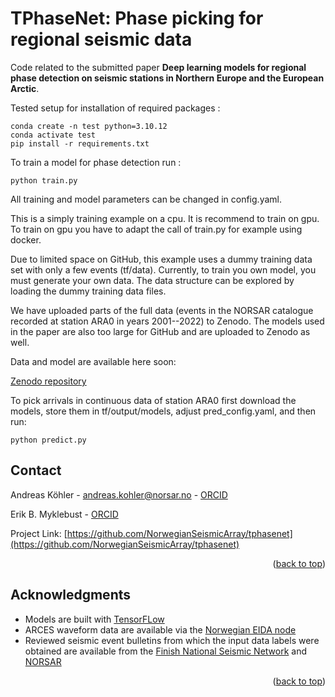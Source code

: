 <a name="readme-top"></a>

# TPhaseNet: Phase picking for regional seismic data

Code related to the submitted paper **Deep learning models for regional phase detection on seismic stations in Northern Europe and the European Arctic**.

Tested setup for installation of required packages  :

```
conda create -n test python=3.10.12
conda activate test
pip install -r requirements.txt
```

To train a model for phase detection run :

```
python train.py
```

All training and model parameters can be changed in config.yaml.

This is a simply training example on a cpu. It is recommend to train on gpu.
To train on gpu you have to adapt the call of train.py for example using docker.

Due to limited space on GitHub, this example uses a dummy training data set with only a few events (tf/data).
Currently, to train you own model, you must generate your own data. The data structure can be explored by loading
the dummy training data files.

We have uploaded parts of the full data (events in the NORSAR catalogue recorded at station ARA0 in years 2001--2022) to Zenodo. The models used in the paper are also too large for GitHub and are uploaded to Zenodo as well. 

Data and model are available here soon:

[Zenodo repository](https://www.doi.org/10.5281/zenodo.11231543)

To pick arrivals in continuous data of station ARA0 first download the models, store them in tf/output/models,
adjust pred_config.yaml, and then run:

```
python predict.py
```


<!-- CONTACT -->
## Contact

Andreas Köhler - andreas.kohler@norsar.no - [ORCID](https://orcid.org/0000-0002-1060-7637)

Erik B. Myklebust - [ORCID](https://orcid.org/0000-0002-3056-2544)


Project Link: [https://github.com/NorwegianSeismicArray/tphasenet](https://github.com/NorwegianSeismicArray/tphasenet)

<p align="right">(<a href="#readme-top">back to top</a>)</p>


<!-- ACKNOWLEDGMENTS -->
## Acknowledgments

* Models are built with [TensorFLow](https://www.tensorflow.org/)
* ARCES waveform data are available via the [Norwegian EIDA node](https://eida.geo.uib.no/webdc3/)
* Reviewed seismic event bulletins from which the input data labels were obtained are available from the [Finish National Seismic Network](https://www.seismo.helsinki.fi/bulletin/list/norBull.html
) and [NORSAR](http://www.norsardata.no/NDC/bulletins/regional/)

<p align="right">(<a href="#readme-top">back to top</a>)</p>

                        
